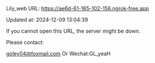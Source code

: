 Lily_web URL: https://ae6d-61-165-102-156.ngrok-free.app

Updated at: 2024-12-09 13:04:39

If you cannot open this URL, the server might be down.

Please contact: 

goley04@foxmail.com Or Wechat:GL_yeaH